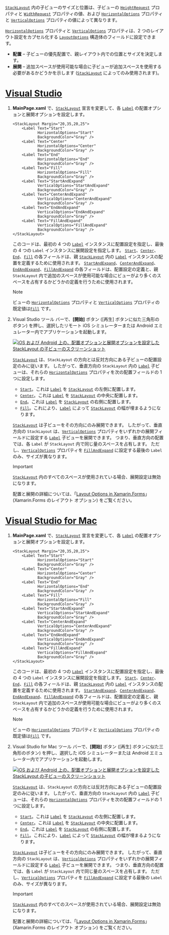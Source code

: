 [`StackLayout`](xref:Xamarin.Forms.StackLayout) 内の子ビューのサイズと位置は、子ビューの [`HeightRequest`](xref:Xamarin.Forms.VisualElement.HeightRequest) プロパティと [`WidthRequest`](xref:Xamarin.Forms.VisualElement.WidthRequest) プロパティの値、および [`HorizontalOptions`](xref:Xamarin.Forms.View.HorizontalOptions) プロパティと [`VerticalOptions`](xref:Xamarin.Forms.View.VerticalOptions) プロパティの値によって異なります。

[`HorizontalOptions`](xref:Xamarin.Forms.View.HorizontalOptions) プロパティと [`VerticalOptions`](xref:Xamarin.Forms.View.VerticalOptions) プロパティは、2 つのレイアウト設定をカプセル化する [`LayoutOptions`](xref:Xamarin.Forms.LayoutOptions) 構造体のフィールドに設定できます。

- **配置** – 子ビューの優先配置で、親レイアウト内での位置とサイズを決定します。
- **展開** – 追加スペースが使用可能な場合に子ビューが追加スペースを使用する必要があるかどうかを示します ([`StackLayout`](xref:Xamarin.Forms.StackLayout) によってのみ使用されます)。

# <a name="visual-studiotabvswin"></a>[Visual Studio](#tab/vswin)

1. **MainPage.xaml** で、[`StackLayout`](xref:Xamarin.Forms.StackLayout) 宣言を変更して、各 [`Label`](xref:Xamarin.Forms.Label) の配置オプションと展開オプションを設定します。

    ```xaml
    <StackLayout Margin="20,35,20,25">
        <Label Text="Start"
               HorizontalOptions="Start"
               BackgroundColor="Gray" />
        <Label Text="Center"
               HorizontalOptions="Center"
               BackgroundColor="Gray" />
        <Label Text="End"
               HorizontalOptions="End"
               BackgroundColor="Gray" />
        <Label Text="Fill"
               HorizontalOptions="Fill"
               BackgroundColor="Gray" />
        <Label Text="StartAndExpand"
               VerticalOptions="StartAndExpand"
               BackgroundColor="Gray" />
        <Label Text="CenterAndExpand"
               VerticalOptions="CenterAndExpand"
               BackgroundColor="Gray" />
        <Label Text="EndAndExpand"
               VerticalOptions="EndAndExpand"
               BackgroundColor="Gray" />
        <Label Text="FillAndExpand"
               VerticalOptions="FillAndExpand"
               BackgroundColor="Gray" />
    </StackLayout>
    ```

    このコードは、最初の 4 つの [`Label`](xref:Xamarin.Forms.Label) インスタンスに配置設定を指定し、最後の 4 つの `Label` インスタンスに展開設定を指定します。 [`Start`](xref:Xamarin.Forms.LayoutOptions.Start)、[`Center`](xref:Xamarin.Forms.LayoutOptions.Center)、[`End`](xref:Xamarin.Forms.LayoutOptions.End)、[`Fill`](xref:Xamarin.Forms.LayoutOptions.Fill) の各フィールドは、親 [`StackLayout`](xref:Xamarin.Forms.StackLayout) 内の [`Label`](xref:Xamarin.Forms.Label) インスタンスの配置を定義するために使用されます。 [`StartAndExpand`](xref:Xamarin.Forms.LayoutOptions.StartAndExpand)、[`CenterAndExpand`](xref:Xamarin.Forms.LayoutOptions.CenterAndExpand)、[`EndAndExpand`](xref:Xamarin.Forms.LayoutOptions.EndAndExpand)、[`FillAndExpand`](xref:Xamarin.Forms.LayoutOptions.FillAndExpand) の各フィールドは、配置設定の定義と、親 `StackLayout` 内で追加のスペースが使用可能な場合にビューがより多くのスペースを占有するかどうかの定義を行うために使用されます。

    > [!NOTE]
    > ビューの [`HorizontalOptions`](xref:Xamarin.Forms.View.HorizontalOptions) プロパティと [`VerticalOptions`](xref:Xamarin.Forms.View.VerticalOptions) プロパティの既定値は[`Fill`](xref:Xamarin.Forms.LayoutOptions.Fill) です。

1. Visual Studio ツール バーで、**[開始]** ボタン ([再生] ボタンに似た三角形のボタン) を押し、選択したリモート iOS シミュレーターまたは Android エミュレーター内でアプリケーションを起動します。

    [![iOS および Android 上の、配置オプションと展開オプションを設定した StackLayout の子ビューのスクリーンショット](../images/alignment-expansion.png "配置と展開を設定した、Label インスタンスを含む StackLayout") ](../images/alignment-expansion-large.png#lightbox "配置と展開を設定した、Label インスタンスを含む StackLayout")

    [`StackLayout`](xref:Xamarin.Forms.StackLayout) は、`StackLayout` の方向とは反対方向にある子ビューの配置設定のみに従います。 したがって、垂直方向の `StackLayout` 内の [`Label`](xref:Xamarin.Forms.Label) 子ビューは、それらの [`HorizontalOptions`](xref:Xamarin.Forms.View.HorizontalOptions) プロパティを次の配置フィールドの 1 つに設定します。

    - [`Start`](xref:Xamarin.Forms.LayoutOptions.Start)。これは [`Label`](xref:Xamarin.Forms.Label) を [`StackLayout`](xref:Xamarin.Forms.StackLayout) の左側に配置します。
    - [`Center`](xref:Xamarin.Forms.LayoutOptions.Center)。これは [`Label`](xref:Xamarin.Forms.Label) を [`StackLayout`](xref:Xamarin.Forms.StackLayout) の中央に配置します。
    - [`End`](xref:Xamarin.Forms.LayoutOptions.End)。これは [`Label`](xref:Xamarin.Forms.Label) を [`StackLayout`](xref:Xamarin.Forms.StackLayout) の右側に配置します。
    - [`Fill`](xref:Xamarin.Forms.LayoutOptions.Fill)。これにより、[`Label`](xref:Xamarin.Forms.Label) によって [`StackLayout`](xref:Xamarin.Forms.StackLayout) の幅が埋まるようになります。

    [`StackLayout`](xref:Xamarin.Forms.StackLayout) は子ビューをその方向にのみ展開できます。 したがって、垂直方向の `StackLayout` は、[`VerticalOptions`](xref:Xamarin.Forms.View.VerticalOptions) プロパティをいずれかの展開フィールドに設定する [`Label`](xref:Xamarin.Forms.Label) 子ビューを展開できます。 つまり、垂直方向の配置では、各 `Label` が `StackLayout` 内で同じ量のスペースを占有します。 ただし、[`VerticalOptions`](xref:Xamarin.Forms.View.VerticalOptions) プロパティを [`FillAndExpand`](xref:Xamarin.Forms.LayoutOptions.FillAndExpand) に設定する最後の `Label` のみ、サイズが異なります。

    > [!IMPORTANT]
    > [`StackLayout`](xref:Xamarin.Forms.StackLayout) 内のすべてのスペースが使用されている場合、展開設定は無効になります。

    配置と展開の詳細については、「[Layout Options in Xamarin.Forms](~/xamarin-forms/user-interface/layouts/layout-options.md)」(Xamarin.Forms のレイアウト オプション) をご覧ください。

# <a name="visual-studio-for-mactabvsmac"></a>[Visual Studio for Mac](#tab/vsmac)

1. **MainPage.xaml** で、[`StackLayout`](xref:Xamarin.Forms.StackLayout) 宣言を変更して、各 [`Label`](xref:Xamarin.Forms.Label) の配置オプションと展開オプションを設定します。

    ```xaml
    <StackLayout Margin="20,35,20,25">
        <Label Text="Start"
               HorizontalOptions="Start"
               BackgroundColor="Gray" />
        <Label Text="Center"
               HorizontalOptions="Center"
               BackgroundColor="Gray" />
        <Label Text="End"
               HorizontalOptions="End"
               BackgroundColor="Gray" />
        <Label Text="Fill"
               HorizontalOptions="Fill"
               BackgroundColor="Gray" />
        <Label Text="StartAndExpand"
               VerticalOptions="StartAndExpand"
               BackgroundColor="Gray" />
        <Label Text="CenterAndExpand"
               VerticalOptions="CenterAndExpand"
               BackgroundColor="Gray" />
        <Label Text="EndAndExpand"
               VerticalOptions="EndAndExpand"
               BackgroundColor="Gray" />
        <Label Text="FillAndExpand"
               VerticalOptions="FillAndExpand"
               BackgroundColor="Gray" />
    </StackLayout>
    ```

    このコードは、最初の 4 つの [`Label`](xref:Xamarin.Forms.Label) インスタンスに配置設定を指定し、最後の 4 つの `Label` インスタンスに展開設定を指定します。 [`Start`](xref:Xamarin.Forms.LayoutOptions.Start)、[`Center`](xref:Xamarin.Forms.LayoutOptions.Center)、[`End`](xref:Xamarin.Forms.LayoutOptions.End)、[`Fill`](xref:Xamarin.Forms.LayoutOptions.Fill) の各フィールドは、親 [`StackLayout`](xref:Xamarin.Forms.StackLayout) 内の [`Label`](xref:Xamarin.Forms.Label) インスタンスの配置を定義するために使用されます。 [`StartAndExpand`](xref:Xamarin.Forms.LayoutOptions.StartAndExpand)、[`CenterAndExpand`](xref:Xamarin.Forms.LayoutOptions.CenterAndExpand)、[`EndAndExpand`](xref:Xamarin.Forms.LayoutOptions.EndAndExpand)、[`FillAndExpand`](xref:Xamarin.Forms.LayoutOptions.FillAndExpand) の各フィールドは、配置設定の定義と、親 `StackLayout` 内で追加のスペースが使用可能な場合にビューがより多くのスペースを占有するかどうかの定義を行うために使用されます。

    > [!NOTE]
    > ビューの [`HorizontalOptions`](xref:Xamarin.Forms.View.HorizontalOptions) プロパティと [`VerticalOptions`](xref:Xamarin.Forms.View.VerticalOptions) プロパティの既定値は[`Fill`](xref:Xamarin.Forms.LayoutOptions.Fill) です。

1. Visual Studio for Mac ツール バーで、**[開始]** ボタン ([再生] ボタンに似た三角形のボタン) を押し、選択した iOS シミュレーターまたは Android エミュレーター内でアプリケーションを起動します。

    [![iOS および Android 上の、配置オプションと展開オプションを設定した StackLayout の子ビューのスクリーンショット](../images/alignment-expansion.png "配置と展開を設定した、Label インスタンスを含む StackLayout") ](../images/alignment-expansion-large.png#lightbox "配置と展開を設定した、Label インスタンスを含む StackLayout")

    [`StackLayout`](xref:Xamarin.Forms.StackLayout) は、`StackLayout` の方向とは反対方向にある子ビューの配置設定のみに従います。 したがって、垂直方向の `StackLayout` 内の [`Label`](xref:Xamarin.Forms.Label) 子ビューは、それらの [`HorizontalOptions`](xref:Xamarin.Forms.View.HorizontalOptions) プロパティを次の配置フィールドの 1 つに設定します。

    - [`Start`](xref:Xamarin.Forms.LayoutOptions.Start)。これは [`Label`](xref:Xamarin.Forms.Label) を [`StackLayout`](xref:Xamarin.Forms.StackLayout) の左側に配置します。
    - [`Center`](xref:Xamarin.Forms.LayoutOptions.Center)。これは [`Label`](xref:Xamarin.Forms.Label) を [`StackLayout`](xref:Xamarin.Forms.StackLayout) の中央に配置します。
    - [`End`](xref:Xamarin.Forms.LayoutOptions.End)。これは [`Label`](xref:Xamarin.Forms.Label) を [`StackLayout`](xref:Xamarin.Forms.StackLayout) の右側に配置します。
    - [`Fill`](xref:Xamarin.Forms.LayoutOptions.Fill)。これにより、[`Label`](xref:Xamarin.Forms.Label) によって [`StackLayout`](xref:Xamarin.Forms.StackLayout) の幅が埋まるようになります。

    [`StackLayout`](xref:Xamarin.Forms.StackLayout) は子ビューをその方向にのみ展開できます。 したがって、垂直方向の `StackLayout` は、[`VerticalOptions`](xref:Xamarin.Forms.View.VerticalOptions) プロパティをいずれかの展開フィールドに設定する [`Label`](xref:Xamarin.Forms.Label) 子ビューを展開できます。 つまり、垂直方向の配置では、各 `Label` が `StackLayout` 内で同じ量のスペースを占有します。 ただし、[`VerticalOptions`](xref:Xamarin.Forms.View.VerticalOptions) プロパティを [`FillAndExpand`](xref:Xamarin.Forms.LayoutOptions.FillAndExpand) に設定する最後の `Label` のみ、サイズが異なります。

    > [!IMPORTANT]
    > [`StackLayout`](xref:Xamarin.Forms.StackLayout) 内のすべてのスペースが使用されている場合、展開設定は無効になります。

    配置と展開の詳細については、「[Layout Options in Xamarin.Forms](~/xamarin-forms/user-interface/layouts/layout-options.md)」(Xamarin.Forms のレイアウト オプション) をご覧ください。
